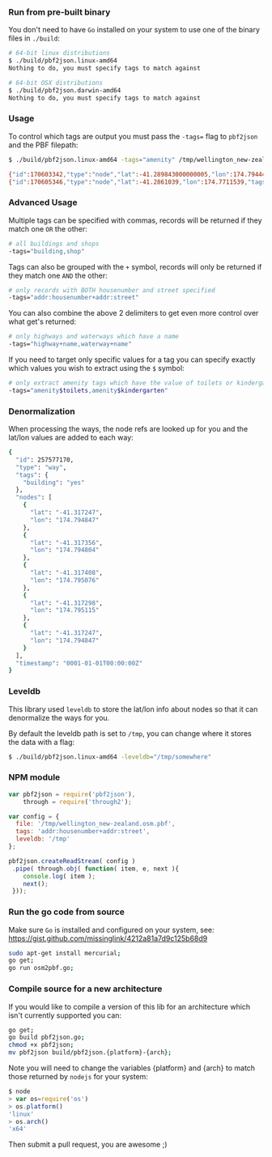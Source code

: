 
### Run from pre-built binary

You don't need to have `Go` installed on your system to use one of the binary files in `./build`:

```bash
# 64-bit linux distributions
$ ./build/pbf2json.linux-amd64
Nothing to do, you must specify tags to match against
```

```bash
# 64-bit OSX distributions
$ ./build/pbf2json.darwin-amd64
Nothing to do, you must specify tags to match against
```

### Usage

To control which tags are output you must pass the `-tags=` flag to `pbf2json` and the PBF filepath:

```bash
$ ./build/pbf2json.linux-amd64 -tags="amenity" /tmp/wellington_new-zealand.osm.pbf
```
```bash
{"id":170603342,"type":"node","lat":-41.289843000000005,"lon":174.7944402,"tags":{"amenity":"fountain","created_by":"Potlatch 0.5d","name":"Oriental Bay Fountain","source":"knowledge"},"timestamp":"0001-01-01T00:00:00Z"}
{"id":170605346,"type":"node","lat":-41.2861039,"lon":174.7711539,"tags":{"amenity":"fountain","created_by":"Potlatch 0.10c","source":"knowledge"},"timestamp":"0001-01-01T00:00:00Z"}
```

### Advanced Usage

Multiple tags can be specified with commas, records will be returned if they match one `OR` the other:

```bash
# all buildings and shops
-tags="building,shop"
```

Tags can also be grouped with the `+` symbol, records will only be returned if they match one `AND` the other:

```bash
# only records with BOTH housenumber and street specified
-tags="addr:housenumber+addr:street"
```

You can also combine the above 2 delimiters to get even more control over what get's returned:

```bash
# only highways and waterways which have a name
-tags="highway+name,waterway+name"
```

If you need to target only specific values for a tag you can specify exactly which values you wish to extract using the `$` symbol:

```bash
# only extract amenity tags which have the value of toilets or kindergarten
-tags="amenity$toilets,amenity$kindergarten"
```

### Denormalization

When processing the ways, the node refs are looked up for you and the lat/lon values are added to each way:

```bash
{
  "id": 257577170,
  "type": "way",
  "tags": {
    "building": "yes"
  },
  "nodes": [
    {
      "lat": "-41.317247",
      "lon": "174.794847"
    },
    {
      "lat": "-41.317356",
      "lon": "174.794804"
    },
    {
      "lat": "-41.317408",
      "lon": "174.795076"
    },
    {
      "lat": "-41.317298",
      "lon": "174.795115"
    },
    {
      "lat": "-41.317247",
      "lon": "174.794847"
    }
  ],
  "timestamp": "0001-01-01T00:00:00Z"
}
```

### Leveldb

This library used `leveldb` to store the lat/lon info about nodes so that it can denormalize the ways for you.

By default the leveldb path is set to `/tmp`, you can change where it stores the data with a flag:

```bash
$ ./build/pbf2json.linux-amd64 -leveldb="/tmp/somewhere"
```

### NPM module

```javascript
var pbf2json = require('pbf2json'),
    through = require('through2');

var config = {
  file: '/tmp/wellington_new-zealand.osm.pbf',
  tags: 'addr:housenumber+addr:street',
  leveldb: '/tmp'
};

pbf2json.createReadStream( config )
 .pipe( through.obj( function( item, e, next ){
    console.log( item );
    next();
 }));
```

### Run the go code from source

Make sure `Go` is installed and configured on your system, see: https://gist.github.com/missinglink/4212a81a7d9c125b68d9

```bash
sudo apt-get install mercurial;
go get;
go run osm2pbf.go;
```

### Compile source for a new architecture

If you would like to compile a version of this lib for an architecture which isn't currently supported you can:

```bash
go get;
go build pbf2json.go;
chmod +x pbf2json;
mv pbf2json build/pbf2json.{platform}-{arch};
```

Note you will need to change the variables {platform} and {arch} to match those returned by `nodejs` for your system:

```javascript
$ node
> var os=require('os')
> os.platform()
'linux'
> os.arch()
'x64'
```

Then submit a pull request, you are awesome ;)